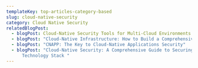 ```yaml
---
templateKey: top-articles-category-based
slug: cloud-native-security
category: Cloud Native Security
relatedBlogPost:
  - blogPost: Cloud-Native Security Tools for Multi-Cloud Environments
  - blogPost: "Cloud-Native Infrastructure: How to Build a Comprehensive Security Plan"
  - blogPost: "CNAPP: The Key to Cloud-Native Applications Security"
  - blogPost: "Cloud-Native Security: A Comprehensive Guide to Securing Your
      Technology Stack "
---
```

